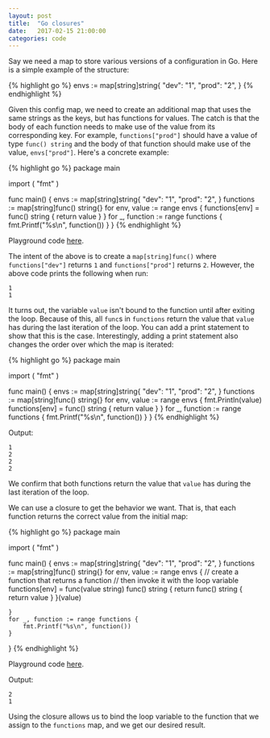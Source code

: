 ```yaml
---
layout: post
title:  "Go closures"
date:   2017-02-15 21:00:00
categories: code
---
```


Say we need a map to store various versions of a configuration in Go. Here is a simple example of the structure:

{% highlight go %}
envs := map[string]string{
    "dev":  "1",
    "prod": "2",
}
{% endhighlight %}

Given this config map, we need to create an additional map that uses the same strings as the keys, but has functions for values. The catch is that the body of each function needs to make use of the value from its corresponding key. For example, `functions["prod"]` should have a value of type `func() string` and the body of that function should make use of the value, `envs["prod"]`. Here's a concrete example:

{% highlight go %}
package main

import (
    "fmt"
)

func main() {
    envs := map[string]string{
        "dev":  "1",
        "prod": "2",
    }
    functions := map[string]func() string{}
    for env, value := range envs {
        functions[env] = func() string {
            return value
        }
    }
    for _, function := range functions {
        fmt.Printf("%s\n", function())
    }
}
{% endhighlight %}

Playground code [here](https://play.golang.org/p/HovGDCz2pm).

The intent of the above is to create a `map[string]func()` where `functions["dev"]` returns `1` and `functions["prod"]` returns `2`. However, the above code prints the following when run:


    1
    1

It turns out, the variable `value` isn't bound to the function until after exiting the loop. Because of this, all `func`s in `functions` return the value that `value` has during the last iteration of the loop. You can add a print statement to show that this is the case. Interestingly, adding a print statement also changes the order over which the map is iterated:

{% highlight go %}
package main

import (
    "fmt"
)

func main() {
    envs := map[string]string{
        "dev":  "1",
        "prod": "2",
    }
    functions := map[string]func() string{}
    for env, value := range envs {
    fmt.Println(value)
        functions[env] = func() string {
            return value
        }
    }
    for _, function := range functions {
        fmt.Printf("%s\n", function())
    }
}
{% endhighlight %}

Output:

    1
    2
    2
    2


We confirm that both functions return the value that `value` has during the last iteration of the loop.

We can use a closure to get the behavior we want. That is, that each function returns the correct value from the initial map:

{% highlight go %}
package main

import (
    "fmt"
)

func main() {
    envs := map[string]string{
        "dev":  "1",
        "prod": "2",
    }
    functions := map[string]func() string{}
    for env, value := range envs {
        // create a function that returns a function
        // then invoke it with the loop variable
        functions[env] = func(value string) func() string {
            return func() string {
                return value
            }
        }(value)

    }
    for _, function := range functions {
        fmt.Printf("%s\n", function())
    }
}
{% endhighlight %}

Playground code [here](https://play.golang.org/p/fZFCsux7ci).

Output:

    2
    1


Using the closure allows us to bind the loop variable to the function that we assign to the `functions` map, and we get our desired result.

